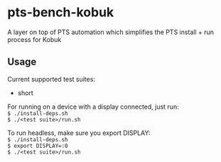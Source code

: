 # pts-bench-kobuk

A layer on top of PTS automation which simplifies the PTS install + run process for Kobuk

## Usage
Current supported test suites:
* short

For running on a device with a display connected, just run:\
`$ ./install-deps.sh`\
`$ ./<test suite>/run.sh`

To run headless, make sure you export DISPLAY:\
`$ ./install-deps.sh`\
`$ export DISPLAY=:0`\
`$ ./<test suite>/run.sh`
